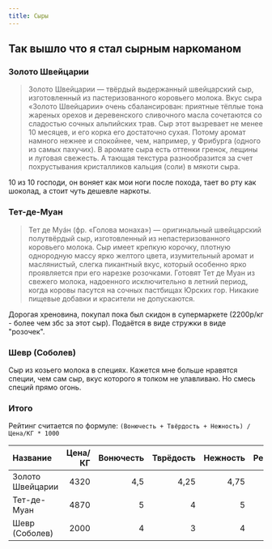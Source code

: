 ```yaml
---
title: Сыры
---
```


## Так вышло что я стал сырным наркоманом

### Золото Швейцарии

> Золото Швейцарии — твёрдый выдержанный швейцарский сыр, изготовленный из пастеризованного коровьего молока. Вкус сыра «Золото Швейцарии» очень сбалансирован: приятные тёплые тона жареных орехов и деревенского сливочного масла сочетаются со сладостью сочных альпийских трав. Сыр этот вызревает не менее 10 месяцев, и его корка его достаточно сухая. Потому аромат намного нежнее и спокойнее, чем, например, у Фрибурга (одного из самых пахучих). В аромате сыра есть оттенки гренок, лещины и луговая свежесть. А тающая текстура разнообразится за счет похрустывания кристалликов кальция (соли) в мякоти сыра.

10 из 10 господи, он воняет как мои ноги после похода, тает во рту как шоколад, а стоит чуть дешевле наркоты.

### Тет-де-Муан

> Тет де Муáн (фр. «Голова монаха») — оригинальный швейцарский полутвёрдый сыр, изготовленный из непастеризованного коровьего молока. Сыр имеет крепкую корочку, плотную однородную массу ярко желтого цвета, изумительный аромат и маслянистый, слегка пикантный вкус, который особенно ярко проявляется при его нарезке розочками. Готовят Тет де Муан из свежего молока, надоенного исключительно в летний период, когда коровы пасутся на сочных пастбищах Юрских гор. Никакие пищевые добавки и красители не допускаются.

Дорогая хреновина, покупал пока был скидон в супермаркете (2200р/кг - более чем збс за этот сыр). Подаётся в виде стружки в виде "розочек".

### Шевр (Соболев)

Сыр из козьего молока в специях. Кажется мне больше нравятся специи, чем сам сыр, вкус которого я толком не улавливаю. Но смесь специй прямо огонь.

### Итого

Рейтинг считается по формуле: `(Вонючесть + Твёрдость + Нежность) / Цена/КГ * 1000`

| Название | Цена/КГ | Вонючесть | Тврёдость | Нежность | Рейтинг |
|:----|----:|----:|----:|----:|----:|
| Золото Швейцарии | 4320 | 4,5 | 4,25 | 4,75 | 3,125 |
| Тет-де-Муан | 4870	| 5 |	4 |	5	|	2,874 |
| Шевр (Соболев) | 2000 | 4 | 3 | 4 | 5.5 |
